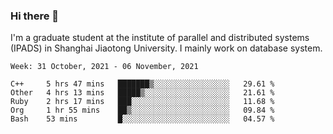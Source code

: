 ### Hi there 👋

I'm a graduate student at the institute of parallel and distributed systems (IPADS) in Shanghai Jiaotong University. I mainly work on database system.

<!--START_SECTION:waka-->
```text
Week: 31 October, 2021 - 06 November, 2021

C++     5 hrs 47 mins   ███████▒░░░░░░░░░░░░░░░░░   29.61 % 
Other   4 hrs 13 mins   █████▒░░░░░░░░░░░░░░░░░░░   21.61 % 
Ruby    2 hrs 17 mins   ███░░░░░░░░░░░░░░░░░░░░░░   11.68 % 
Org     1 hr 55 mins    ██▒░░░░░░░░░░░░░░░░░░░░░░   09.84 % 
Bash    53 mins         █░░░░░░░░░░░░░░░░░░░░░░░░   04.57 % 
```
<!--END_SECTION:waka-->

<!--
**yqmmm/yqmmm** is a ✨ _special_ ✨ repository because its `README.md` (this file) appears on your GitHub profile.

Here are some ideas to get you started:

- 🔭 I’m currently working on ...
- 🌱 I’m currently learning ...
- 👯 I’m looking to collaborate on ...
- 🤔 I’m looking for help with ...
- 💬 Ask me about ...
- 📫 How to reach me: ...
- 😄 Pronouns: ...
- ⚡ Fun fact: ...
-->
